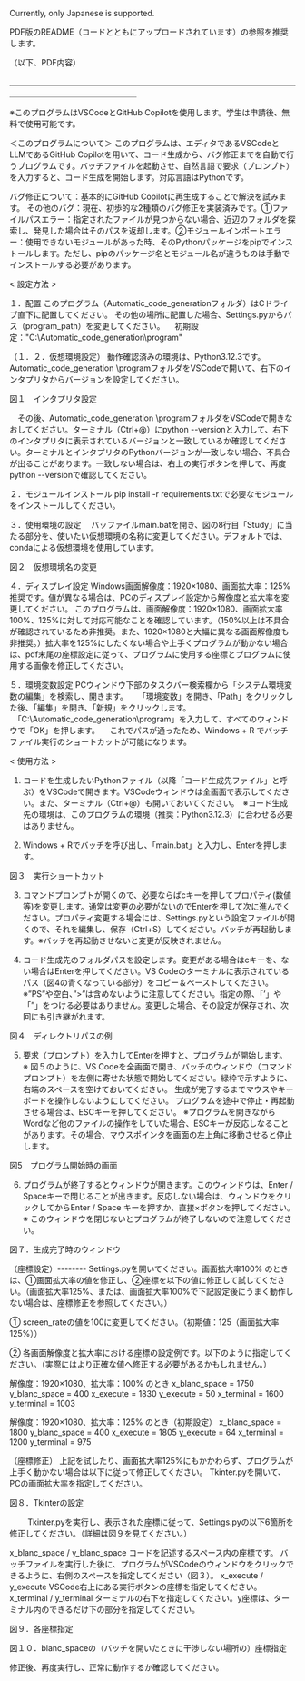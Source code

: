 Currently, only Japanese is supported.

PDF版のREADME（コードとともにアップロードされています）の参照を推奨します。

（以下、PDF内容）

＿＿＿＿＿＿＿＿＿＿＿＿＿＿＿＿＿＿＿＿＿＿＿＿＿＿＿＿＿＿＿＿＿＿＿＿＿＿＿＿＿＿＿＿＿＿＿＿＿＿＿＿

※このプログラムはVSCodeとGitHub Copilotを使用します。学生は申請後、無料で使用可能です。

＜このプログラムについて＞
このプログラムは、エディタであるVSCodeとLLMであるGitHub Copilotを用いて、コード生成から、バグ修正までを自動で行うプログラムです。バッチファイルを起動させ、自然言語で要求（プロンプト）を入力すると、コード生成を開始します。対応言語はPythonです。

バグ修正について：基本的にGitHub Copilotに再生成することで解決を試みます。
その他のバグ：現在、初歩的な2種類のバグ修正を実装済みです。①ファイルパスエラー：指定されたファイルが見つからない場合、近辺のフォルダを探索し、発見した場合はそのパスを返却します。②モジュールインポートエラー：使用できないモジュールがあった時、そのPythonパッケージをpipでインストールします。ただし、pipのパッケージ名とモジュール名が違うものは手動でインストールする必要があります。


< 設定方法 >

１．配置
このプログラム（Automatic_code_generationフォルダ）はCドライブ直下に配置してください。
その他の場所に配置した場合、Settings.pyからパス（program_path）を変更してください。
　初期設定："C:\Automatic_code_generation\program"

（１．２．仮想環境設定）
動作確認済みの環境は、Python3.12.3です。
Automatic_code_generation \programフォルダをVSCodeで開いて、右下のインタプリタからバージョンを設定してください。
 
 
図１　インタプリタ設定

　その後、Automatic_code_generation \programフォルダをVSCodeで開きなおしてください。ターミナル（Ctrl+@）にpython --versionと入力して、右下のインタプリタに表示されているバージョンと一致しているか確認してください。ターミナルとインタプリタのPythonバージョンが一致しない場合、不具合が出ることがあります。一致しない場合は、右上の実行ボタンを押して、再度python --versionで確認してください。

２．モジュールインストール
pip install -r requirements.txtで必要なモジュールをインストールしてください。

３．使用環境の設定
　バッファイルmain.batを開き、図の8行目「Study」に当たる部分を、使いたい仮想環境の名称に変更してください。デフォルトでは、condaによる仮想環境を使用しています。
 
図２　仮想環境名の変更

４．ディスプレイ設定
Windows画面解像度：1920×1080、画面拡大率：125% 推奨です。値が異なる場合は、PCのディスプレイ設定から解像度と拡大率を変更してください。
このプログラムは、画面解像度：1920×1080、画面拡大率100%、125%に対して対応可能なことを確認しています。（150%以上は不具合が確認されているため非推奨。また、1920×1080と大幅に異なる画面解像度も非推奨。）拡大率を125%にしたくない場合や上手くプログラムが動かない場合は、pdf末尾の座標設定に従って、プログラムに使用する座標とプログラムに使用する画像を修正してください。

５．環境変数設定
PCウィンドウ下部のタスクバー検索欄から「システム環境変数の編集」を検索し、開きます。　
　「環境変数」を開き、「Path」をクリックした後、「編集」を開き、「新規」をクリックします。
　「C:\Automatic_code_generation\program」を入力して、すべてのウィンドウで「OK」を押します。
　これでパスが通ったため、Windows + R でバッチファイル実行のショートカットが可能になります。


< 使用方法 >
1.	コードを生成したいPythonファイル（以降「コード生成先ファイル」と呼ぶ）をVSCodeで開きます。VSCodeウィンドウは全画面で表示してください。また、ターミナル（Ctrl+@）も開いておいてください。　※コード生成先の環境は、このプログラムの環境（推奨：Python3.12.3）に合わせる必要はありません。

2.	Windows + Rでバッチを呼び出し、「main.bat」と入力し、Enterを押します。
 
図３　実行ショートカット

3.	コマンドプロンプトが開くので、必要ならばcキーを押してプロパティ(数値等)を変更します。通常は変更の必要がないのでEnterを押して次に進んでください。プロパティ変更する場合には、Settings.pyという設定ファイルが開くので、それを編集し、保存（Ctrl+S）してください。バッチが再起動します。※バッチを再起動させないと変更が反映されません。

4.	コード生成先のフォルダパスを設定します。変更がある場合はcキーを、ない場合はEnterを押してください。VS Codeのターミナルに表示されているパス（図4の青くなっている部分）をコピー＆ペーストしてください。※”PS”や空白、”>”は含めないように注意してください。指定の際、「’」や「”」をつける必要はありません。変更した場合、その設定が保存され、次回にも引き継がれます。

 
図４　ディレクトリパスの例


5.	要求（プロンプト）を入力してEnterを押すと、プログラムが開始します。　※ 図５のように、VS Codeを全画面で開き、バッチのウィンドウ（コマンドプロンプト）を左側に寄せた状態で開始してください。緑枠で示すように、右端のスペースを空けておいてください。
生成が完了するまでマウスやキーボードを操作しないようにしてください。
プログラムを途中で停止・再起動させる場合は、ESCキーを押してください。
※プログラムを開きながらWordなど他のファイルの操作をしていた場合、ESCキーが反応しなることがあります。その場合、マウスポインタを画面の左上角に移動させると停止します。

 
図5　プログラム開始時の画面

6.	プログラムが終了するとウィンドウが開きます。このウィンドウは、Enter / Spaceキーで閉じることが出きます。反応しない場合は、ウィンドウをクリックしてからEnter / Space キーを押すか、直接×ボタンを押してください。　※ このウィンドウを閉じないとプログラムが終了しないので注意してください。
 
図７．生成完了時のウィンドウ



（座標設定）--------
Settings.pyを開いてください。画面拡大率100% のときは、①画面拡大率の値を修正し、②座標を以下の値に修正して試してください。（画面拡大率125%、または、画面拡大率100%で下記設定後にうまく動作しない場合は、座標修正を参照してください。）

①	screen_rateの値を100に変更してください。（初期値：125（画面拡大率125%））
 

②	各画面解像度と拡大率における座標の設定例です。以下のように指定してください。（実際にはより正確な値へ修正する必要があるかもしれません。）

解像度：1920×1080、拡大率：100% のとき
x_blanc_space = 1750
y_blanc_space = 400
x_execute = 1830
y_execute = 50
x_terminal = 1600
y_terminal = 1003

解像度：1920×1080、拡大率：125% のとき（初期設定）
x_blanc_space = 1800
y_blanc_space = 400
x_execute = 1805
y_execute = 64
x_terminal = 1200
y_terminal = 975



（座標修正）
上記を試したり、画面拡大率125%にもかかわらず、プログラムが上手く動かない場合は以下に従って修正してください。
Tkinter.pyを開いて、PCの画面拡大率を指定してください。
 
図８．Tkinterの設定

　　
Tkinter.pyを実行し、表示された座標に従って、Settings.pyの以下6箇所を修正してください。（詳細は図９を見てください。）

x_blanc_space / y_blanc_space	コードを記述するスペース内の座標です。
バッチファイルを実行した後に、プログラムがVSCodeのウィンドウをクリックできるように、右側のスペースを指定してください（図３）。
x_execute / y_execute	VSCode右上にある実行ボタンの座標を指定してください。
x_terminal / y_terminal	ターミナルの右下を指定してください。y座標は、ターミナル内のできるだけ下の部分を指定してください。

 
図９．各座標指定

 
図１０．blanc_spaceの（バッチを開いたときに干渉しない場所の）座標指定

修正後、再度実行し、正常に動作するか確認してください。
